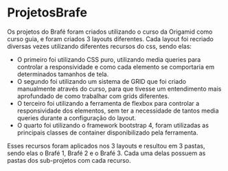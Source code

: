 # ProjetosBrafe

Os projetos do Brafé foram criados utilizando o curso da Origamid como curso guia, e foram criados 3 layouts diferentes.
Cada layout foi recriado diversas vezes utilizando diferentes recursos do css, sendo elas:
   - O primeiro foi utilizando CSS puro, utilizando media queries para controlar a responsividade e como cada elemento se comportaria em determinados tamanhos de tela.
   - O segundo foi utilizando um sistema de GRID que foi criado manualmente através do curso, para que tivesse um entendimento mais aprofundado de como trabalhar com grids diferentes.
   - O terceiro foi utilizando a ferramenta de flexbox para controlar a responsividade dos elementos, sem ter a necessidade de tantos media queries durante a configuração do layout.
   - O quarto foi utilizando o framework bootstrap 4, foram utilizadas as principais classes de container disponibilizado pela ferramenta.

Esses recursos foram aplicados nos 3 layouts e resultou em 3 pastas, sendo elas o Brafé 1, Brafé 2 e o Brafé 3. Cada uma delas possuem as pastas dos sub-projetos com cada recurso.
